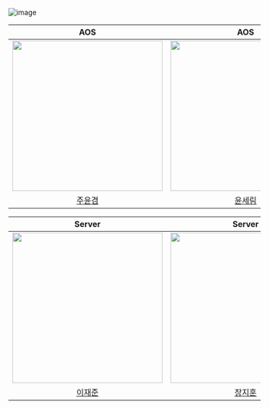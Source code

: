 ![image](https://user-images.githubusercontent.com/56428918/182007232-41ba3ba6-ac16-4d24-8586-404d54f843f3.png)

|AOS|AOS|IOS|IOS|
|:---:|:---:|:---:|:---:|
|<img width=300 src="https://user-images.githubusercontent.com/56428918/182009165-f7aa85b7-2bf7-44d1-ad66-243483ccfb10.png"/>|<img width=300 src="https://user-images.githubusercontent.com/56428918/182009278-a26b4405-a748-47d3-9fc8-97946c499b0c.png"/>|<img width=300 src="https://user-images.githubusercontent.com/56428918/182009331-f503713d-b19f-4bd3-97fc-8cc1064de428.png"/>|<img width=300 src="https://user-images.githubusercontent.com/56428918/182009437-88d8e857-4e3a-4977-acb2-5e9381e47d5c.png"/>|<img width=300 src="https://user-images.githubusercontent.com/56428918/182009506-69503415-af9e-4f6d-bfd0-ef80b63d088f.png"/>|
|[주윤겸](https://github.com/gemiJ)|[윤세림](https://github.com/serim53)|[오상아](https://github.com/sana-20)|[강치훈](https://github.com/kch1285)|

|Server|Server|Design|Design|
|:---:|:---:|:---:|:---:|
|<img width=300 src="https://user-images.githubusercontent.com/56428918/182009710-3c756a17-f77d-4025-818d-fdf3accc67c5.png" /> |<img width=300 src="https://user-images.githubusercontent.com/56428918/182009827-a99fe126-8d63-4008-9769-f654ec8c4c45.png" /> |<img width=300 src="https://user-images.githubusercontent.com/56428918/182009851-1cca62bc-cb9b-4a41-a554-24e60d17731b.png" /> |<img width=300 src="https://user-images.githubusercontent.com/56428918/182011963-30b3367c-6cb9-40e9-a18c-d3297443c6b9.png" /> |
|[이재준](https://github.com/Linho1150)|[장지훈](https://github.com/WhiteKiwi)|[배성진](https://github.com/bbaesungjin)|[안재원](https://jaewonan.myportfolio.com)|
